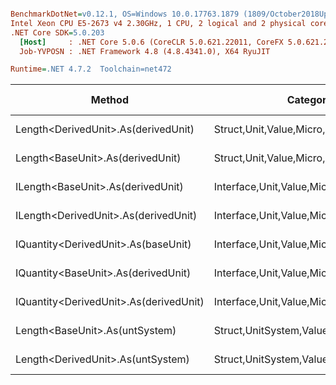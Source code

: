 ``` ini

BenchmarkDotNet=v0.12.1, OS=Windows 10.0.17763.1879 (1809/October2018Update/Redstone5)
Intel Xeon CPU E5-2673 v4 2.30GHz, 1 CPU, 2 logical and 2 physical cores
.NET Core SDK=5.0.203
  [Host]     : .NET Core 5.0.6 (CoreCLR 5.0.621.22011, CoreFX 5.0.621.22011), X64 RyuJIT
  Job-YVPOSN : .NET Framework 4.8 (4.8.4341.0), X64 RyuJIT

Runtime=.NET 4.7.2  Toolchain=net472  

```
|                                 Method |                               Categories |      Mean |     Error |    StdDev |   StdErr |    Median |       Min |       Max | Ratio | MannWhitney(5%) | RatioSD |  Gen 0 | Gen 1 | Gen 2 | Allocated |
|--------------------------------------- |----------------------------------------- |----------:|----------:|----------:|---------:|----------:|----------:|----------:|------:|---------------- |--------:|-------:|------:|------:|----------:|
|    Length&lt;DerivedUnit&gt;.As(derivedUnit) |       Struct,Unit,Value,Micro,Conversion |  12.07 ns |  0.213 ns |  0.178 ns | 0.049 ns |  12.11 ns |  11.77 ns |  12.37 ns |  0.99 |            Same |    0.03 |      - |     - |     - |         - |
|       Length&lt;BaseUnit&gt;.As(derivedUnit) |       Struct,Unit,Value,Micro,Conversion |  12.21 ns |  0.214 ns |  0.190 ns | 0.051 ns |  12.25 ns |  11.83 ns |  12.59 ns |  1.00 |            Base |    0.00 |      - |     - |     - |         - |
|      ILength&lt;BaseUnit&gt;.As(derivedUnit) |    Interface,Unit,Value,Micro,Conversion |  16.91 ns |  0.331 ns |  0.431 ns | 0.088 ns |  16.91 ns |  16.14 ns |  17.56 ns |  1.37 |          Slower |    0.05 |      - |     - |     - |         - |
|   ILength&lt;DerivedUnit&gt;.As(derivedUnit) |    Interface,Unit,Value,Micro,Conversion |  16.96 ns |  0.288 ns |  0.256 ns | 0.068 ns |  16.97 ns |  16.55 ns |  17.37 ns |  1.39 |          Slower |    0.03 |      - |     - |     - |         - |
|    IQuantity&lt;DerivedUnit&gt;.As(baseUnit) |    Interface,Unit,Value,Micro,Conversion |  85.26 ns |  1.683 ns |  2.903 ns | 0.471 ns |  84.17 ns |  80.03 ns |  90.75 ns |  7.02 |          Slower |    0.26 |      - |     - |     - |         - |
|    IQuantity&lt;BaseUnit&gt;.As(derivedUnit) |    Interface,Unit,Value,Micro,Conversion |  85.75 ns |  1.707 ns |  2.159 ns | 0.450 ns |  85.58 ns |  82.35 ns |  89.69 ns |  7.04 |          Slower |    0.22 |      - |     - |     - |         - |
| IQuantity&lt;DerivedUnit&gt;.As(derivedUnit) |    Interface,Unit,Value,Micro,Conversion | 110.88 ns |  2.111 ns |  5.059 ns | 0.613 ns | 109.03 ns | 103.71 ns | 123.49 ns |  9.67 |          Slower |    0.47 |      - |     - |     - |         - |
|         Length&lt;BaseUnit&gt;.As(untSystem) | Struct,UnitSystem,Value,Micro,Conversion | 506.76 ns |  9.933 ns | 15.465 ns | 2.734 ns | 501.55 ns | 487.22 ns | 543.81 ns | 41.07 |          Slower |    0.84 | 0.0288 |     - |     - |     201 B |
|      Length&lt;DerivedUnit&gt;.As(untSystem) | Struct,UnitSystem,Value,Micro,Conversion | 522.64 ns | 10.388 ns | 11.546 ns | 2.649 ns | 520.62 ns | 501.67 ns | 544.49 ns | 42.71 |          Slower |    1.12 | 0.0288 |     - |     - |     201 B |
